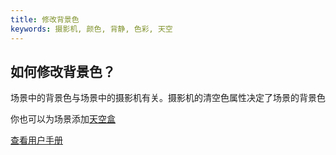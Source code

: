 ```yaml
---
title: 修改背景色
keywords: 摄影机, 颜色, 背静, 色彩, 天空
---
```


## 如何修改背景色？

场景中的背景色与场景中的摄影机有关。摄影机的清空色属性决定了场景的背景色

你也可以为场景添加[天空盒][1]

<a class="docs" href="http://developer.playcanvas.com/en/user-manual/packs/components/camera/" target="_blank">查看用户手册</a>

[1]: http://developer.playcanvas.com/en/user-manual/assets/cubemaps/

